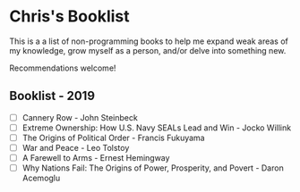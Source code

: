 # Chris's Booklist

This is a a list of non-programming books to help me expand weak areas of my knowledge, grow myself as a person, and/or delve into something new.

Recommendations welcome!

## Booklist - 2019

- [ ] Cannery Row - John Steinbeck
- [ ] Extreme Ownership: How U.S. Navy SEALs Lead and Win - Jocko Willink
- [ ] The Origins of Political Order - Francis Fukuyama
- [ ] War and Peace - Leo Tolstoy
- [ ] A Farewell to Arms - Ernest Hemingway
- [ ] Why Nations Fail: The Origins of Power, Prosperity, and Povert - Daron Acemoglu
